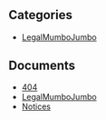# 

## Categories
- [LegalMumboJumbo](./LegalMumboJumbo/index.md)

## Documents
- [404](404.md)
- [LegalMumboJumbo](LegalMumboJumbo.md)
- [Notices](Notices.md)